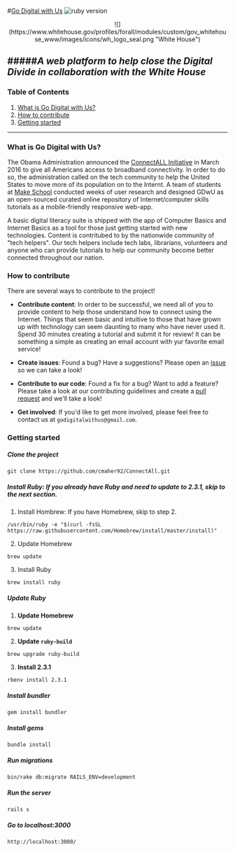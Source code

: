 #[Go Digital with Us](http://www.godigitalwith.us/)
![ruby version](https://img.shields.io/badge/ruby-2.3.1-brightgreen.svg)

<center>
  ![](https://www.whitehouse.gov/profiles/forall/modules/custom/gov_whitehouse_www/images/icons/wh_logo_seal.png "White House")
</center>

#####*A web platform to help close the Digital Divide in collaboration with the White House*
---

### Table of Contents
1. [What is Go Digital with Us?](What-is-Go-Digital-with-Us?)
2. [How to contribute](How-to-contribute)
3. [Getting started](Getting-started)

---

### What is Go Digital with Us?
The Obama Administration announced the [ConnectALL Initiative](http://make.sc/whitehouse) in March 2016 to give all Americans access to broadband connectivity. In order to do so, the administration called on the tech community to help the United States to move more of its population on to the Internt. A team of students at [Make School](https://www.makeschool.com/founding-class) conducted weeks of user research and designed GDwU as an open-sourced curated online repository of Internet/computer skills tutorials as a mobile-friendly responsive web-app.

A basic digital literacy suite is shipped with the app of Computer Basics and Internet Basics as a tool for those just getting started with new technologies. Content is contritubed to by the nationwide community of "tech helpers". Our tech helpers include tech labs, librarians, volunteers and anyone who can provide tutorials to help our community become better connected throughout our nation.

### How to contribute
There are several ways to contribute to the project!

* **Contribute content**: In order to be successful, we need all of you to provide content to help those understand how to connect using the Internet. Things that seem basic and intuitive to those that have grown up with technology can seem daunting to many who have never used it. Spend 30 minutes creating a tutorial and submit it for review! It can be something a simple as creating an email account with yur favorite email service!

* **Create issues**: Found a bug? Have a suggestions? Please open an [issue](https://github.com/cmaher92/ConnectAll/issues) so we can take a look!

* **Contribute to our code**: Found a fix for a bug? Want to add a feature? Please take a look at our contributing guidelines and create a [pull request](https://github.com/cmaher92/ConnectAll/pulls) and we'll take a look!

* **Get involved**: If you'd like to get more involved, please feel free to contact us at `godigitalwithus@gmail.com`.

### Getting started

##### **Clone the project**
```
git clone https://github.com/cmaher92/ConnectAll.git
```
##### Install Ruby: If you already have Ruby and need to update to 2.3.1, skip to the next section.

1. Install Hombrew: If you have Homebrew, skip to step 2.
```
/usr/bin/ruby -e "$(curl -fsSL https://raw.githubusercontent.com/Homebrew/install/master/install)"
```
2. Update Homebrew
```
brew update
```
3. Install Ruby
```
brew install ruby
```

##### **Update Ruby**

1. **Update Homebrew**
```
brew update
```
2. **Update `ruby-build`**
```
brew upgrade ruby-build
```
3. **Install 2.3.1**
```
rbenv install 2.3.1
```
##### Install bundler
```
gem install bundler
```

##### Install gems
```
bundle install
```
##### Run migrations
```
bin/rake db:migrate RAILS_ENV=development
```

##### Run the server
```
rails s
```

##### Go to localhost:3000
```
http://localhost:3000/
```